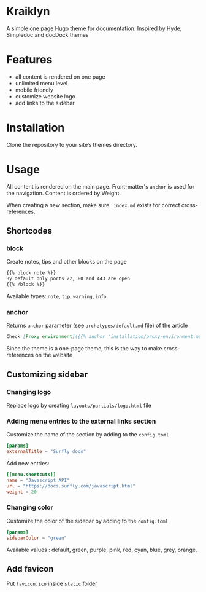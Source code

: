 Kraiklyn
=====

A simple one page [Hugo](https://gohugo.io/) theme for documentation. Inspired by Hyde, Simpledoc and docDock themes

# Features
 - all content is rendered on one page
 - unlimited menu level
 - mobile friendly
 - customize website logo
 - add links to the sidebar

# Installation
Clone the repository to your site’s themes directory.

# Usage
All content is rendered on the main page. Front-matter's `anchor` is used for the navigation. Content is ordered by Weight.

When creating a new section, make sure `_index.md` exists for correct cross-references.

## Shortcodes

### block
Create notes, tips and other blocks on the page
```markdown
{{% block note %}}
By default only ports 22, 80 and 443 are open
{{% /block %}}
```

Available types: `note`, `tip`, `warning`, `info`

### anchor
Returns `anchor` parameter (see `archetypes/default.md` file) of the article
```markdown
Check [Proxy environment]({{% anchor "installation/proxy-environment.md" %}}) section
```
Since the theme is a one-page theme, this is the way to make cross-references on the website

## Customizing sidebar

### Changing logo
Replace logo by creating `layouts/partials/logo.html` file

### Adding menu entries to the external links section
Customize the name of the section by adding to the `config.toml`
```toml
[params]
externalTitle = "Surfly docs"
```

Add new entries:
```toml
[[menu.shortcuts]]
name = "Javascript API"
url = "https://docs.surfly.com/javascript.html"
weight = 20
```

### Changing color
Customize the color of the sidebar by adding to the `config.toml`
```toml
[params]
sidebarColor = "green"
```

Available values : default, green, purple, pink, red, cyan, blue, grey, orange.

## Add favicon
Put `favicon.ico` inside `static` folder

